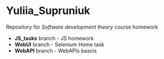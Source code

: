 # Yuliia_Supruniuk
Repository for _Software development theory_ course homework

- **JS_tasks** branch - JS homework 
- **WebUI** branch - Selenium Home task
- **WebAPI** branch - WebAPIs bascis 
